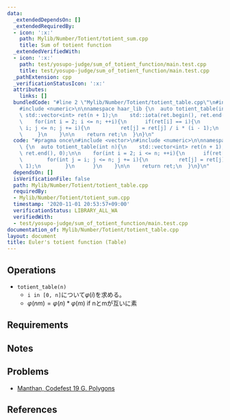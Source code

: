 ```yaml
---
data:
  _extendedDependsOn: []
  _extendedRequiredBy:
  - icon: ':x:'
    path: Mylib/Number/Totient/totient_sum.cpp
    title: Sum of totient function
  _extendedVerifiedWith:
  - icon: ':x:'
    path: test/yosupo-judge/sum_of_totient_function/main.test.cpp
    title: test/yosupo-judge/sum_of_totient_function/main.test.cpp
  _pathExtension: cpp
  _verificationStatusIcon: ':x:'
  attributes:
    links: []
  bundledCode: "#line 2 \"Mylib/Number/Totient/totient_table.cpp\"\n#include <vector>\n\
    #include <numeric>\n\nnamespace haar_lib {\n  auto totient_table(int n){\n   \
    \ std::vector<int> ret(n + 1);\n    std::iota(ret.begin(), ret.end(), 0);\n\n\
    \    for(int i = 2; i <= n; ++i){\n      if(ret[i] == i){\n        for(int j =\
    \ i; j <= n; j += i){\n          ret[j] = ret[j] / i * (i - 1);\n        }\n \
    \     }\n    }\n\n    return ret;\n  }\n}\n"
  code: "#pragma once\n#include <vector>\n#include <numeric>\n\nnamespace haar_lib\
    \ {\n  auto totient_table(int n){\n    std::vector<int> ret(n + 1);\n    std::iota(ret.begin(),\
    \ ret.end(), 0);\n\n    for(int i = 2; i <= n; ++i){\n      if(ret[i] == i){\n\
    \        for(int j = i; j <= n; j += i){\n          ret[j] = ret[j] / i * (i -\
    \ 1);\n        }\n      }\n    }\n\n    return ret;\n  }\n}\n"
  dependsOn: []
  isVerificationFile: false
  path: Mylib/Number/Totient/totient_table.cpp
  requiredBy:
  - Mylib/Number/Totient/totient_sum.cpp
  timestamp: '2020-11-01 20:53:57+09:00'
  verificationStatus: LIBRARY_ALL_WA
  verifiedWith:
  - test/yosupo-judge/sum_of_totient_function/main.test.cpp
documentation_of: Mylib/Number/Totient/totient_table.cpp
layout: document
title: Euler's totient function (Table)
---
```


## Operations

- `totient_table(n)`
	- `i in [0, n]`について$\varphi(i)$を求める。
	- $\varphi(nm) = \varphi(n) * \varphi(m)$ if nとmが互いに素

## Requirements

## Notes

## Problems

- [Manthan, Codefest 19 G. Polygons](https://codeforces.com/contest/1208/problem/G)

## References

